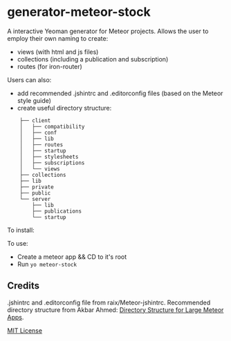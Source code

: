 # generator-meteor-stock

A interactive Yeoman generator for Meteor projects.  Allows the user to employ their own naming to create:

* views (with html and js files)
* collections (including a publication and subscription)
* routes (for iron-router)

Users can also:

* add recommended .jshintrc and .editorconfig files (based on the Meteor style guide)
* create useful directory structure:



```
    ├── client
    │   ├── compatibility
    │   ├── conf
    │   ├── lib
    │   ├── routes
    │   ├── startup
    │   ├── stylesheets
    │   ├── subscriptions
    │   └── views
    ├── collections
    ├── lib
    ├── private
    ├── public
    └── server
        ├── lib
        ├── publications
        └── startup
```

To install:


To use:

* Create a meteor app && CD to it's root
* Run `yo meteor-stock`


## Credits

.jshintrc and .editorconfig file from raix/Meteor-jshintrc.  Recommended directory structure from Akbar Ahmed: [Directory Structure for Large Meteor Apps](http://http://www.slideshare.net/AkbarAhmed3/directory-structure-for-large-meteor-apps).

[MIT License](http://en.wikipedia.org/wiki/MIT_License)
